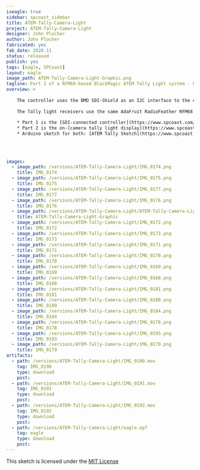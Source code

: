 ```yaml
---
iseagle: true
sidebar: spcoast_sidebar
title: ATEM-Tally-Camera-Light
project: ATEM-Tally-Camera-Light
designer: John Plocher
author: John Plocher
fabricated: yes
fab_date: 2020.11
status: released
publish: yes
tags: [eagle, SPCoast]
layout: eagle
image_path: ATEM-Tally-Camera-Light-Graphic.png
tagline: Part 2 of a RFM69-based BlackMagic ATEM Tally Light system - On Camera Light
overview: >
    
    The controller uses the BMD SDI-Shield as an I2C interface to the control signals embedded in the SDI video stream emitted by the ATEM switchers, connected to an AdaFruit RadioFeather AVR 32u4 RFM69 controller and an AdaFruit neopixel strip.  
    
    The Tally light receivers use the same AdaFruit RadioFeather RFM68 AVR 32U4 sticks with a NeoPixel RGB (not RGBW!) strip that displays Red (LIVE), dim Green (PREVIEW) or dim Blue (operational but not currently selected).
    
    * Part 1 is the [SDI-connected controller](https://www.spcoast.com/pages/ATEM-Tally-SDI.html)
    * Part 2 is the on-[camera tally light display](https://www.spcoast.com/pages/ATEM-Tally-Camera-Light.html)
    * Arduino sketch for both: [ATEM Tally Sketch](https://www.spcoast.com/pages/ATEMTallyLightRadio.html)
    
    
    
    
images:
  - image_path: /versions/ATEM-Tally-Camera-Light/IMG_0174.png
    title: IMG_0174
  - image_path: /versions/ATEM-Tally-Camera-Light/IMG_0175.png
    title: IMG_0175
  - image_path: /versions/ATEM-Tally-Camera-Light/IMG_0177.png
    title: IMG_0177
  - image_path: /versions/ATEM-Tally-Camera-Light/IMG_0176.png
    title: IMG_0176
  - image_path: /versions/ATEM-Tally-Camera-Light/ATEM-Tally-Camera-Light-Graphic.png
    title: ATEM-Tally-Camera-Light-Graphic
  - image_path: /versions/ATEM-Tally-Camera-Light/IMG_0172.png
    title: IMG_0172
  - image_path: /versions/ATEM-Tally-Camera-Light/IMG_0173.png
    title: IMG_0173
  - image_path: /versions/ATEM-Tally-Camera-Light/IMG_0171.png
    title: IMG_0171
  - image_path: /versions/ATEM-Tally-Camera-Light/IMG_0170.png
    title: IMG_0170
  - image_path: /versions/ATEM-Tally-Camera-Light/IMG_0169.png
    title: IMG_0169
  - image_path: /versions/ATEM-Tally-Camera-Light/IMG_0168.png
    title: IMG_0168
  - image_path: /versions/ATEM-Tally-Camera-Light/IMG_0181.png
    title: IMG_0181
  - image_path: /versions/ATEM-Tally-Camera-Light/IMG_0180.png
    title: IMG_0180
  - image_path: /versions/ATEM-Tally-Camera-Light/IMG_0184.png
    title: IMG_0184
  - image_path: /versions/ATEM-Tally-Camera-Light/IMG_0178.png
    title: IMG_0178
  - image_path: /versions/ATEM-Tally-Camera-Light/IMG_0193.png
    title: IMG_0193
  - image_path: /versions/ATEM-Tally-Camera-Light/IMG_0179.png
    title: IMG_0179
artifacts:
  - path: /versions/ATEM-Tally-Camera-Light/IMG_0190.mov
    tag: IMG_0190
    type: download
    post: 
  - path: /versions/ATEM-Tally-Camera-Light/IMG_0191.mov
    tag: IMG_0191
    type: download
    post: 
  - path: /versions/ATEM-Tally-Camera-Light/IMG_0192.mov
    tag: IMG_0192
    type: download
    post: 
  - path: /versions/ATEM-Tally-Camera-Light/eagle.epf
    tag: eagle
    type: download
    post: 
---
```



This sketch is licensed under the [MIT License](https://opensource.org/licenses/MIT)
